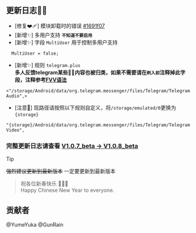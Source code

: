 ## 更新日志🎉🎉

* [修复❤️‍🩹] 模块卸载时的错误 [#1691f07](https://github.com/YumeYuka/Intelligent/commit/1691f07cfb7e637b40ee949a90fd5bb2224c3557)
* [新增✨] 多用户支持 **`不知道不要启用`**
* [新增✨] 字段 `MultiUser` 用于控制多用户支持
```
  MultiUser = false;
```
* [新增✨] 规则 `telegram.plus`  
**多人反馈telegram某些🔞🔞内容也被归类，如果不需要请在`刷入前`注释掉此字段，注释参考[FVV语法](https://github.com/GunRain/FVV)**
```fvv
<"/storage/Android/data/org.telegram.messenger/files/Telegram/Telegram Audio",>
```
* [注意🍥] 现路径请按照以下规则自定义，将`/storage/emulated/0`更换为`{storage}`
```fvv
"{storage}/Android/data/org.telegram.messenger/files/Telegram/Telegram Video",
```

### 完整更新日志请查看 [V1.0.7_beta -> V1.0.8_beta](https://github.com/YumeYuka/intelligent/commits/master/)  

> [!TIP]
> ~~强烈建议更新到最新版本~~
> 一定要更新到最新版本

> 祝各位新春快乐  🎉🎉🎉  
> Happy Chinese New Year to everyone.

## 贡献者
@YumeYuka
@GunRain